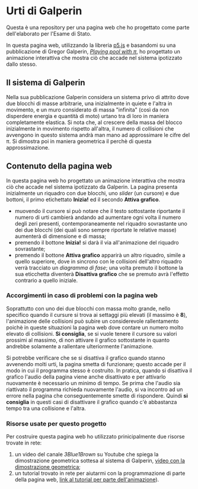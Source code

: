 # Urti di Galperin

Questa è una repository per una pagina web che ho progettato come parte dell'elaborato per l'Esame di Stato.

In questa pagina web, utilizzando la libreria [p5.js](https://p5js.org/) e basandomi su una pubblicazione di Gregor Galperin, [*Playing pool with π*](https://www.maths.tcd.ie/~lebed/Galperin.%20Playing%20pool%20with%20pi.pdf), ho progettato un animazione interattiva che mostra ciò che accade nel sistema ipotizzato dallo stesso.

## Il sistema di Galperin

Nella sua pubblicazione Galperin considera un sistema privo di attrito dove due blocchi di masse arbitrarie, una inizialmente in quiete e l'altra in movimento, e un muro considerato di massa "infinita" (così da non disperdere energia e quantità di moto) urtano tra di loro in maniera completamente elastica.
Si nota che, al crescere della massa del blocco inizialmente in movimento rispetto all'altra, il numero di collisioni che avvengono in questo sistema andrà man mano ad approssimare le cifre del π.
Si dimostra poi in maniera geometrica il perchè di questa approssimazione.

## Contenuto della pagina web

In questa pagina web ho progettato un animazione interattiva che mostra ciò che accade nel sistema ipotizzato da Galperin.
La pagina presenta inizialmente un riquadro con due blocchi, uno *slider* (un cursore) e due bottoni, il primo etichettato **Inizia!** ed il secondo **Attiva grafico**.

+ muovendo il cursore si può notare che il testo sottostante riportante il numero di urti cambierà andando ad aumentare ogni volta il numero degli zeri presenti, contemporaneamente nel riquadro sovrastante uno dei due blocchi (dei quali sono sempre riportate le relative masse) aumenterà di dimensione e di massa;
+ premendo il bottone **Inizia!** si darà il via all'animazione del riquadro sovrastante;
+ premendo il bottone **Attiva grafico** apparirà un altro riquadro, simile a quello superiore, dove in sincrono con le collisioni dell'altro riquadro verrà tracciato un *diagramma di fase*; una volta premuto il bottone la sua eticchetta diventerà **Disattiva grafico** che se premuto avrà l'effetto contrario a quello iniziale.

### Accorgimenti in caso di problemi con la pagina web

Soprattutto con uno dei due blocchi con massa molto grande, nello specifico quando il cursure si trova ai settaggi più elevati (il massimo è **8**), l'animazione delle collisioni può subire un considerevole rallentamento poichè in queste situazioni la pagina web dove contare un numero molto elevato di collisioni.
**Si consiglia**, se si vuole tenere il cursore su valori prossimi al massimo, di non attivare il grafico sottostante in quanto andrebbe solamente a rallentare ulteriormente l'animazione.

Si potrebbe verificare che se si disattiva il grafico quando stanno avvenendo molti urti, la pagina smetta di funzionare; questo accade per il modo in cui il programma stesso è costruito. In pratica, quando si disattiva il grafico l'audio della pagina viene anche disattivato e per attivarlo nuovamente è necessario un minimo di tempo. Se prima che l'audio sia riattivato il programma richieda nuovamente l'audio, si va incontro ad un errore nella pagina che conseguentemente smette di rispondere.
Quindi **si consiglia** in questi casi di disattivare il grafico quando c'è abbastanza tempo tra una collisione e l'altra.

### Risorse usate per questo progetto

Per costruire questa pagina web ho utilizzato prinicipalmente due risorse trovate in rete:

1. un video del canale *3Blue1Brown* su Youtube che spiega la dimostrazione geometrica sottesa al sistema di Galperin, [video con la dimostrazione geometrica](https://www.youtube.com/watch?v=jsYwFizhncE);
2. un tutorial trovato in rete per aiutarmi con la programmazione di parte della pagina web, [link al tutorial per parte dell'animazione](https://thecodingtrain.com/CodingChallenges/139-pi-collisions.html)).

